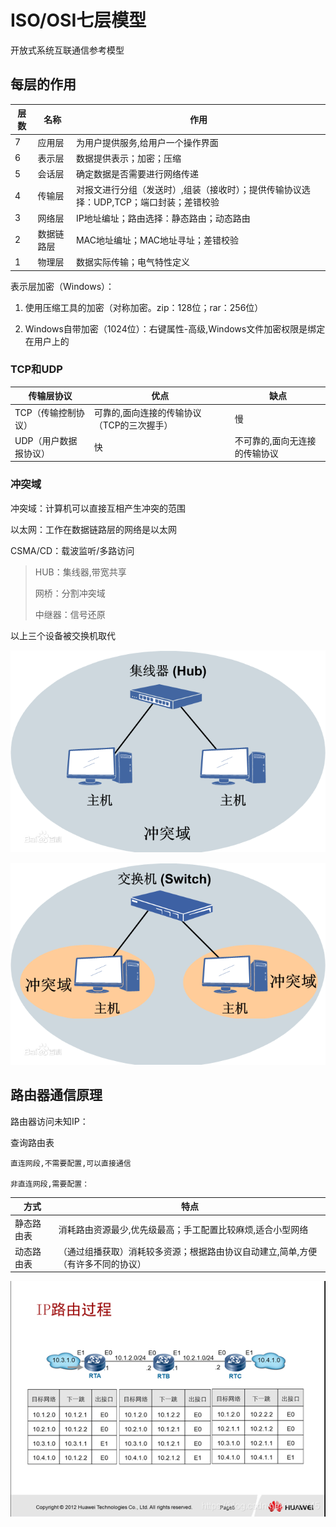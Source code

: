 # ISO/OSI七层模型

开放式系统互联通信参考模型

## 每层的作用

| 层数 | 名称       | 作用                                                         |
| ---- | ---------- | ------------------------------------------------------------ |
| 7    | 应用层     | 为用户提供服务,给用户一个操作界面                           |
| 6    | 表示层     | 数据提供表示；加密；压缩                                     |
| 5    | 会话层     | 确定数据是否需要进行网络传递                                 |
| 4    | 传输层     | 对报文进行分组（发送时）,组装（接收时）；提供传输协议选择：UDP,TCP；端口封装；差错校验 |
| 3    | 网络层     | IP地址编址；路由选择：静态路由；动态路由                     |
| 2    | 数据链路层 | MAC地址编址；MAC地址寻址；差错校验                           |
| 1    | 物理层     | 数据实际传输；电气特性定义                                   |

表示层加密（Windows）：

1. 使用压缩工具的加密（对称加密。zip：128位；rar：256位）

2. Windows自带加密（1024位）：右键属性-高级,Windows文件加密权限是绑定在用户上的

### TCP和UDP

| 传输层协议            | 优点                                        | 缺点                           |
| --------------------- | ------------------------------------------- | ------------------------------ |
| TCP（传输控制协议）   | 可靠的,面向连接的传输协议（TCP的三次握手） | 慢                             |
| UDP（用户数据报协议） | 快                                          | 不可靠的,面向无连接的传输协议 |

### 冲突域

冲突域：计算机可以直接互相产生冲突的范围

以太网：工作在数据链路层的网络是以太网

CSMA/CD：载波监听/多路访问

>HUB：集线器,带宽共享
>
>网桥：分割冲突域
>
>中继器：信号还原

以上三个设备被交换机取代

![HUB](Pics/HUB冲突域.png)

![交换机冲突域](Pics/交换机冲突域.png)

## 路由器通信原理

路由器访问未知IP：

查询路由表

    直连网段,不需要配置,可以直接通信

    非直连网段,需要配置：

| 方式       | 特点                                                         |
| ---------- | ------------------------------------------------------------ |
| 静态路由表 | 消耗路由资源最少,优先级最高；手工配置比较麻烦,适合小型网络 |
| 动态路由表 | （通过组播获取）消耗较多资源；根据路由协议自动建立,简单,方便（有许多不同的协议） |

![Router](Pics/路由器.png)
